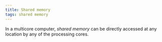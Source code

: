```yaml
---
title: Shared memory
tags: shared memory
---
```


In a multicore computer, *shared memory* can be directly accessed at any location
by any of the processing cores.